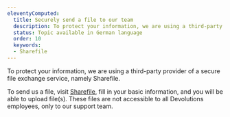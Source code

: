 ```yaml
---
eleventyComputed:
  title: Securely send a file to our team
  description: To protect your information, we are using a third-party provider of a secure file exchange service, namely Sharefile.
  status: Topic available in German language
  order: 10
  keywords:
  - Sharefile
---
```

To protect your information, we are using a third-party provider of a secure file exchange service, namely Sharefile.

To send us a file, visit [Sharefile](https://devolutions.sharefile.com/filedrop), fill in your basic information, and you will be able to upload file(s). These files are not accessible to all Devolutions employees, only to our support team.